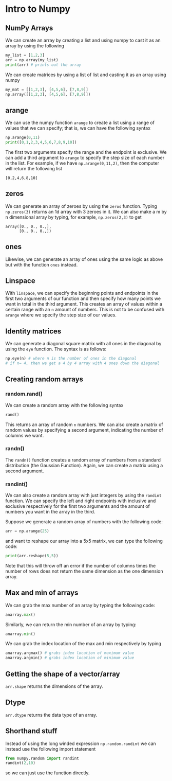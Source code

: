# Intro to Numpy 


## NumPy Arrays

We can create an array by creating a list and using numpy to cast it as an array by using the following 
````python
my_list = [1,2,3]
arr = np.array(my_list)
print(arr) # prints out the array
````

We can create matrices by using a list of list and casting it as an array using numpy

````python
my_mat = [[1,2,3], [4,5,6], [7,8,9]]
np.array([[1,2,3], [4,5,6], [7,8,9]])
````
## arange

We can use the numpy function `arange` to create a list using a range of values that we can specify; that is, we can have the following syntax
````python
np.arange(0,11)
print([0,1,2,3,4,5,6,7,8,9,10])
````
The first two arguments specify the range and the endpoint is exclusive.
We can add a third argument to `arange` to specify the step size of each number in the list. For example, if we have `np.arange(0,11,2)`, then the computer will return the following list
````
[0,2,4,6,8,10]
````
## zeros
We can generate an array of zeroes by using the `zeros` function. Typing `np.zeros(3)` returns an 1d array with 3 zeroes in it. We can also make a m by n dimensional array by typing, for example, `np.zeros(2,3)` to get  
````
array([0., 0., 0.,],
      [0., 0., 0.,])

````
## ones
Likewise, we can generate an array of ones using the same logic as above but with the function `ones` instead. 

## Linspace

With `linspace`, we can specify the beginning points and endpoints in the first two arguments of our function and then specify how many points we want in total in the third argument. This creates an array of values within a certain range with an `n` amount of numbers. This is not to be confused with `arange` where we specify the step size of our values.


## Identity matrices

We can generate a diagonal square matrix with all ones in the diagonal by using the `eye` function. The syntax is as follows:
````python
np.eye(n) # where n is the number of ones in the diagonal
# if n= 4, then we get a 4 by 4 array with 4 ones down the diagonal
````
## Creating random arrays

### random.rand()
We can create a random array with the following syntax
````python
rand()
````
This returns an array of random `n` numbers. We can also create a matrix of random values by specifying a second argument, indicating the number of columns we want. 

### randn()

The `randn()` function creates a random array of numbers from a standard distribution (the Gaussian Function). Again, we can create a matrix using a second argument.

### randint()

We can also create a random array with just integers by using the `randint` function. We can specify the left and right endpoints with inclusive and exclusive respectively for the first two arguments and the amount of numbers you want in the array in the third.

Suppose we generate a random array of numbers with the following code:
````python
arr = np.arange(25)
````
and want to reshape our array into a 5x5 matrix, we can type the following code:
````python
print(arr.reshape(5,5)) 
````
Note that this will throw off an error if the number of columns times the number of rows does not return the same dimension as the one dimension array.

## Max and min of arrays

We can grab the max number of an array by typing the following code:
````python
anarray.max()
````
Similarly, we can return the min number of an array by typing:
````python
anarray.min()
````

We can grab the index location of the max and min respectively by typing 
````python
anarray.argmax() # grabs index location of maximum value
anarray.argmin() # grabs index location of minimum value
````


## Getting the shape of a vector/array

`arr.shape` returns the dimensions of the array.

## Dtype

`arr.dtype` returns the data type of an array.


## Shorthand stuff

Instead of using the long winded expression `np.random.randint` we can instead use the following import statement
````python
from numpy.random import randint
randint(2,10)
````
so we can just use the function directly.

